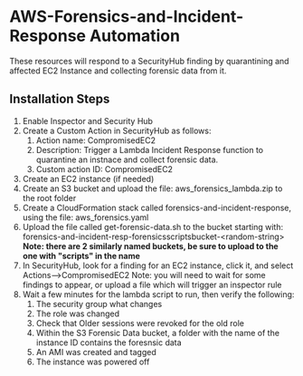 # AWS-Forensics-and-Incident-Response Automation

These resources will respond to a SecurityHub finding by quarantining and affected EC2 Instance and collecting forensic data from it.

## Installation Steps
1. Enable Inspector and Security Hub
2. Create a Custom Action in SecurityHub as follows:
   1. Action name: CompromisedEC2
   2. Description: Trigger a Lambda Incident Response function to quarantine an instnace and collect forensic data.
   3. Custom action ID: CompromisedEC2
3. Create an EC2 instance (if needed)
4. Create an S3 bucket and upload the file: aws_forensics_lambda.zip to the root folder
5. Create a CloudFormation stack called forensics-and-incident-response, using the file: aws_forensics.yaml
6. Upload the file called get-forensic-data.sh to the bucket starting with: forensics-and-incident-resp-forensicsscriptsbucket-\<random-string\>   
   **Note: there are 2 similarly named buckets, be sure to upload to the one with "scripts" in the name**
7. In SecurityHub, look for a finding for an EC2 instance, click it, and select Actions-->CompromisedEC2
    Note: you will need to wait for some findings to appear, or upload a file which will trigger an inspector rule
8. Wait a few minutes for the lambda script to run, then verify the following:
    1. The security group what changes
    2. The role was changed
    3. Check that Older sessions were revoked for the old role
    4. Within the S3 Forensic Data bucket, a folder with the name of the instance ID contains the foresnsic data
    5. An AMI was created and tagged
    6. The instance was powered off
